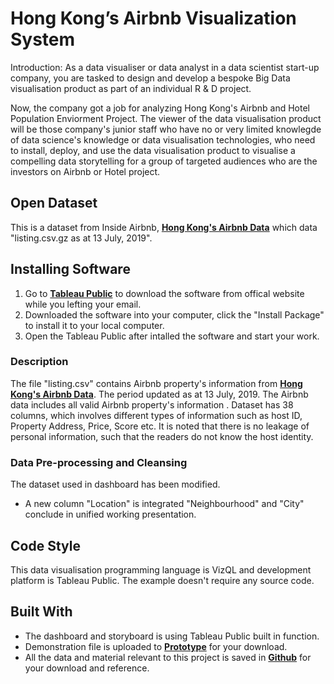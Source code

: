 # Hong Kong’s Airbnb Visualization System

Introduction: As a data visualiser or data analyst in a data scientist start-up company, you are tasked to design and develop a bespoke  Big Data visualisation product as part of an individual R & D project.

Now, the company got a job for analyzing Hong Kong's Airbnb and Hotel Population Enviorment Project.
The viewer of the data visualisation product will be those company's junior staff who have no or very limited knowlegde of data science's knowledge or data visualisation technologies, who need to install, deploy, and use the data visualisation product to visualise a compelling data storytelling for a group of targeted audiences who are the investors on Airbnb or Hotel project.

## Open Dataset
This is a dataset from Inside Airbnb, [**Hong Kong's Airbnb Data**](http://insideairbnb.com/get-the-data.html) which data "listing.csv.gz as at 13 July, 2019".

## Installing Software
1. Go to [**Tableau Public**](https://public.tableau.com/en-us/s/) to download the software from offical website while you lefting your email.
2. Downloaded the software into your computer, click the "Install Package" to install it to your local computer.
3. Open the Tableau Public after intalled the software and start your work.

### Description
The file "listing.csv" contains Airbnb property's information from [**Hong Kong's Airbnb Data**](http://insideairbnb.com/get-the-data.html). 
The period updated as at 13 July, 2019. The Airbnb data includes all valid Airbnb property's information . 
Dataset has 38 columns, which involves different types of information such as host ID, Property Address, Price, Score etc. 
It is noted that there is no leakage of personal information, such that the readers do not know the host identity. 

### Data Pre-processing and Cleansing
The dataset used in dashboard has been modified.

* A new column "Location" is integrated "Neighbourhood" and "City" conclude in unified working presentation.

## Code Style 
This data visualisation programming language is VizQL and development platform is Tableau Public. The example doesn't require any source code.

## Built With
* The dashboard and storyboard is using Tableau Public built in function. 
* Demonstration file is uploaded to [**Prototype**](https://github.com/ConCon324/CETM25-Data-Visualization/blob/master/CETM25%20Data%20Visualization%20Assignment_20190923.twbx) for your download.  
* All the data and material relevant to this project is saved in [**Github**](https://github.com/ConCon324/CETM25-Data-Visualization) for your download and reference.  
